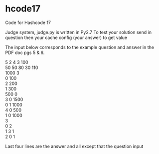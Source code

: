 # hcode17
Code for Hashcode 17

Judge system, judge.py is written in Py2.7
To test your solution send in question then your cache config (your answer) to get value

The input below corresponds to the example question and answer in the PDF doc pgs 5 & 6.


5 2 4 3 100  
50 50 80 30 110  
1000 3  
0 100  
2 200  
1 300  
500 0  
3 0 1500  
0 1 1000  
4 0 500  
1 0 1000  
3  
0 2  
1 3 1  
2 0 1

Last four lines are the answer and all except that the question input

